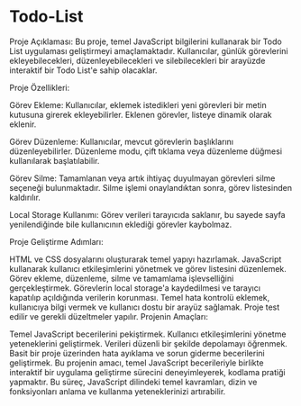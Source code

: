 # Todo-List
Proje Açıklaması:
Bu proje, temel JavaScript bilgilerini kullanarak bir Todo List uygulaması geliştirmeyi amaçlamaktadır. Kullanıcılar, günlük görevlerini ekleyebilecekleri, düzenleyebilecekleri ve silebilecekleri bir arayüzde interaktif bir Todo List'e sahip olacaklar.

Proje Özellikleri:

Görev Ekleme: Kullanıcılar, eklemek istedikleri yeni görevleri bir metin kutusuna girerek ekleyebilirler. Eklenen görevler, listeye dinamik olarak eklenir.

Görev Düzenleme: Kullanıcılar, mevcut görevlerin başlıklarını düzenleyebilirler. Düzenleme modu, çift tıklama veya düzenleme düğmesi kullanılarak başlatılabilir.

Görev Silme: Tamamlanan veya artık ihtiyaç duyulmayan görevleri silme seçeneği bulunmaktadır. Silme işlemi onaylandıktan sonra, görev listesinden kaldırılır.

Local Storage Kullanımı: Görev verileri tarayıcıda saklanır, bu sayede sayfa yenilendiğinde bile kullanıcının eklediği görevler kaybolmaz.

Proje Geliştirme Adımları:

HTML ve CSS dosyalarını oluşturarak temel yapıyı hazırlamak.
JavaScript kullanarak kullanıcı etkileşimlerini yönetmek ve görev listesini düzenlemek.
Görev ekleme, düzenleme, silme ve tamamlama işlevselliğini gerçekleştirmek.
Görevlerin local storage'a kaydedilmesi ve tarayıcı kapatılıp açıldığında verilerin korunması.
Temel hata kontrolü eklemek, kullanıcıya bilgi vermek ve kullanıcı dostu bir arayüz sağlamak.
Proje test edilir ve gerekli düzeltmeler yapılır.
Projenin Amaçları:

Temel JavaScript becerilerini pekiştirmek.
Kullanıcı etkileşimlerini yönetme yeteneklerini geliştirmek.
Verileri düzenli bir şekilde depolamayı öğrenmek.
Basit bir proje üzerinden hata ayıklama ve sorun giderme becerilerini geliştirmek.
Bu projenin amacı, temel JavaScript becerileriyle birlikte interaktif bir uygulama geliştirme sürecini deneyimleyerek, kodlama pratiği yapmaktır. Bu süreç, JavaScript dilindeki temel kavramları, dizin ve fonksiyonları anlama ve kullanma yeteneklerinizi artırabilir.
